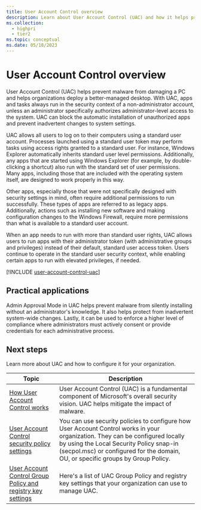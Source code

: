 ```yaml
---
title: User Account Control overview
description: Learn about User Account Control (UAC) and how it helps preventing malware from damaging a device and helps organizations deploy a better-managed desktop.
ms.collection: 
  - highpri
  - tier2
ms.topic: conceptual
ms.date: 05/18/2023
---
```


# User Account Control overview

User Account Control (UAC) helps prevent malware from damaging a PC and helps organizations deploy a better-managed desktop. With UAC, apps and tasks always run in the security context of a non-administrator account, unless an administrator specifically authorizes administrator-level access to the system. UAC can block the automatic installation of unauthorized apps and prevent inadvertent changes to system settings.

UAC allows all users to log on to their computers using a standard user account. Processes launched using a standard user token may perform tasks using access rights granted to a standard user. For instance, Windows Explorer automatically inherits standard user level permissions. Additionally, any apps that are started using Windows Explorer (for example, by double-clicking a shortcut) also run with the standard set of user permissions. Many apps, including those that are included with the operating system itself, are designed to work properly in this way.

Other apps, especially those that were not specifically designed with security settings in mind, often require additional permissions to run successfully. These types of apps are referred to as legacy apps. Additionally, actions such as installing new software and making configuration changes to the Windows Firewall, require more permissions than what is available to a standard user account.

When an app needs to run with more than standard user rights, UAC allows users to run apps with their administrator token (with administrative groups and privileges) instead of their default, standard user access token. Users continue to operate in the standard user security context, while enabling certain apps to run with elevated privileges, if needed.

[!INCLUDE [user-account-control-uac](../../../../includes/licensing/user-account-control-uac.md)]

## Practical applications

Admin Approval Mode in UAC helps prevent malware from silently installing without an administrator's knowledge. It also helps protect from inadvertent system-wide changes. Lastly, it can be used to enforce a higher level of compliance where administrators must actively consent or provide credentials for each administrative process.

## Next steps

Learn more about UAC and how to configure it for your organization.

| Topic | Description |
| - | - |
| [How User Account Control works](how-user-account-control-works.md) | User Account Control (UAC) is a fundamental component of Microsoft's overall security vision. UAC helps mitigate the impact of malware. |
| [User Account Control security policy settings](user-account-control-security-policy-settings.md) | You can use security policies to configure how User Account Control works in your organization. They can be configured locally by using the Local Security Policy snap-in (secpol.msc) or configured for the domain, OU, or specific groups by Group Policy. |
| [User Account Control Group Policy and registry key settings](user-account-control-group-policy-and-registry-key-settings.md) | Here's a list of UAC  Group Policy and registry key settings that your organization can use to manage UAC. |
 